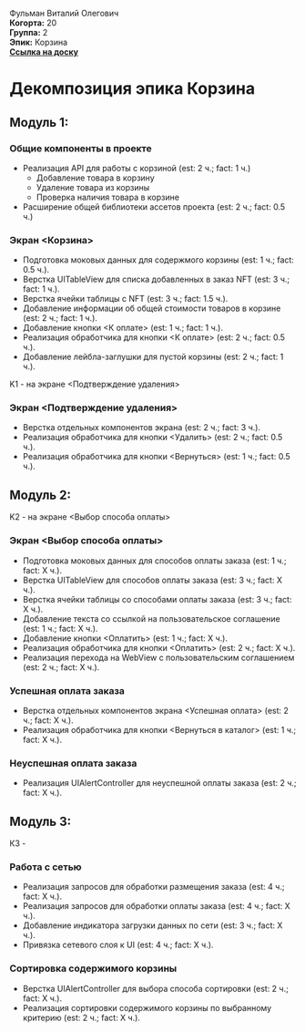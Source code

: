Фульман Виталий Олегович\
<b>Когорта:</b> 20\
<b>Группа:</b> 2\
<b>Эпик:</b> Корзина\
<b>[Ссылка на доску](https://github.com/users/kintolayli/projects/3/views/1)</b>

# Декомпозиция эпика Корзина 

## Модуль 1: 

### Общие компоненты в проекте
- Реализация API для работы с корзиной (est: 2 ч.; fact: 1 ч.)
    - Добавление товара в корзину
    - Удаление товара из корзины
    - Проверка наличия товара в корзине
- Расширение общей библиотеки ассетов проекта (est: 2 ч.; fact: 0.5 ч.)


### Экран <Корзина>
- Подготовка моковых данных для содержмого корзины (est: 1 ч.; fact: 0.5 ч.).
- Верстка UITableView для списка добавленных в заказ NFT (est: 3 ч.; fact: 1 ч.).
- Верстка ячейки таблицы с NFT (est: 3 ч.; fact: 1.5 ч.).
- Добавление информации об общей стоимости товаров в корзине (est: 2 ч.; fact: 1 ч.).
- Добавление кнопки <К оплате> (est: 1 ч.; fact: 1 ч.).
- Реализация обработчика для кнопки <К оплате> (est: 2 ч.; fact: 0.5 ч.).
- Добавление лейбла-заглушки для пустой корзины (est: 2 ч.; fact: 1 ч.).

K1 - на экране <Подтверждение удаления>
### Экран <Подтверждение удаления>
- Верстка отдельных компонентов экрана (est: 2 ч.; fact: 3 ч.).
- Реализация обработчика для кнопки <Удалить> (est: 2 ч.; fact: 0.5 ч.).
- Реализация обработчика для кнопки <Вернуться> (est: 1 ч.; fact: 0.5 ч.).

## Модуль 2: 

K2 - на экране <Выбор способа оплаты>
### Экран <Выбор способа оплаты>
- Подготовка моковых данных для способов оплаты заказа (est: 1 ч.; fact: X ч.).
- Верстка UITableView для способов оплаты заказа (est: 3 ч.; fact: X ч.).
- Верстка ячейки таблицы со способами оплаты заказа (est: 3 ч.; fact: X ч.).
- Добавление текста со ссылкой на пользовательское соглашение (est: 1 ч.; fact: X ч.).
- Добавление кнопки <Оплатить> (est: 1 ч.; fact: X ч.).
- Реализация обработчика для кнопки <Оплатить> (est: 2 ч.; fact: X ч.).
- Реализация перехода на WebView с пользовательским соглашением (est: 2 ч.; fact: X ч.).

### Успешная оплата заказа
- Верстка отдельных компонентов экрана <Успешная оплата> (est: 2 ч.; fact: X ч.).
- Реализация обработчика для кнопки <Вернуться в каталог> (est: 1 ч.; fact: X ч.).

### Неуспешная оплата заказа
- Реализация UIAlertController для неуспешной оплаты заказа (est: 2 ч.; fact: X ч.).

## Модуль 3: 
К3 - 
### Работа с сетью 
- Реализация запросов для обработки размещения заказа (est: 4 ч.; fact: X ч.).
- Реализация запросов для обработки оплаты заказа (est: 4 ч.; fact: X ч.).
- Добавление индикатора загрузки данных по сети (est: 3 ч.; fact: X ч.).
- Привязка сетевого слоя к UI (est: 4 ч.; fact: X ч.).

### Сортировка содержимого корзины
- Верстка UIAlertController для выбора способа сортировки (est: 2 ч.; fact: X ч.).
- Реализация сортировки содержимого корзины по выбранному критерию (est: 2 ч.; fact: X ч.).

